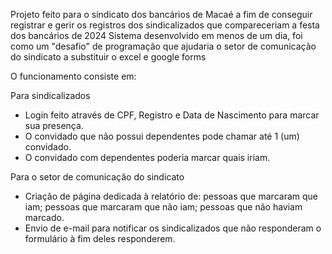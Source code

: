 Projeto feito para o sindicato dos bancários de Macaé a fim de conseguir registrar e gerir os registros dos sindicalizados que compareceriam a festa dos bancários de 2024
Sistema desenvolvido em menos de um dia, foi como um "desafio" de programação que ajudaria o setor de comunicação do sindicato a substituir o excel e google forms

O funcionamento consiste em:

Para sindicalizados
- Login feito através de CPF, Registro e Data de Nascimento para marcar sua presença.
- O convidado que não possui dependentes pode chamar até 1 (um) convidado.
- O convidado com dependentes poderia marcar quais iriam.

Para o setor de comunicação do sindicato
- Criação de página dedicada à relatório de: pessoas que marcaram que iam; pessoas que marcaram que não iam; pessoas que não haviam marcado.
- Envio de e-mail para notificar os sindicalizados que não responderam o formulário à fim deles responderem.
